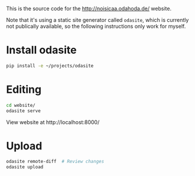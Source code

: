This is the source code for the http://noisicaa.odahoda.de/ website.

Note that it's using a static site generator called `odasite`, which is currently not publically
available, so the following instructions only work for myself.

# Install odasite

```bash
pip install -e ~/projects/odasite
```

# Editing

```bash
cd website/
odasite serve
```

View website at http://localhost:8000/

# Upload

```bash
odasite remote-diff  # Review changes
odasite upload
```
